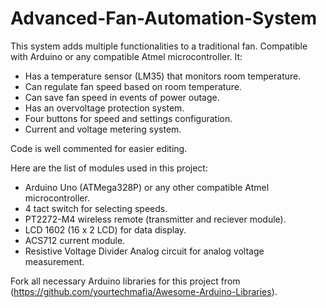 # Advanced-Fan-Automation-System

This system adds multiple functionalities to a traditional fan. Compatible with Arduino or any compatible Atmel microcontroller.
It: 
* Has a temperature sensor (LM35) that monitors room temperature.
* Can regulate fan speed based on room temperature.
* Can save fan speed in events of power outage.
* Has an overvoltage protection system.
* Four buttons for speed and settings configuration.
* Current and voltage metering system.

Code is well commented for easier editing.

Here are the list of modules used in this project:

* Arduino Uno (ATMega328P) or any other compatible Atmel microcontroller.
* 4 tact switch for selecting speeds.
* PT2272-M4 wireless remote (transmitter and reciever module).
* LCD 1602 (16 x 2 LCD) for data display.
* ACS712 current module.
* Resistive Voltage Divider Analog circuit for analog voltage measurement.

Fork all necessary Arduino libraries for this project from (https://github.com/yourtechmafia/Awesome-Arduino-Libraries).
